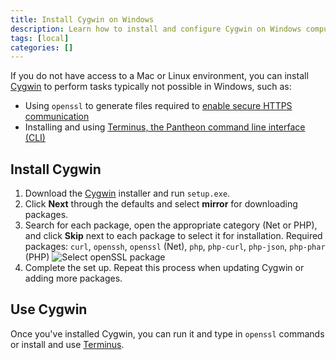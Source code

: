 ```yaml
---
title: Install Cygwin on Windows
description: Learn how to install and configure Cygwin on Windows computers for Pantheon sites.
tags: [local]
categories: []
---
```

If you do not have access to a Mac or Linux environment, you can install [Cygwin](http://cygwin.com) to perform tasks typically not possible in Windows, such as:

* Using `openssl` to generate files required to [enable secure HTTPS communication](/docs/enable-https/)
* Installing and using [Terminus, the Pantheon command line interface (CLI)](https://github.com/pantheon-systems/cli)  

## Install Cygwin
1. Download the [Cygwin](http://cygwin.com/install.html) installer and run `setup.exe`.
2. Click **Next** through the defaults and select **mirror** for downloading packages.
3. Search for each package, open the appropriate category (Net or PHP), and click **Skip** next to each package to select it for installation. Required packages: `curl`, `openssh`, `openssl` (Net), `php`, `php-curl`, `php-json`, `php-phar` (PHP)
![Select openSSL package](/source/docs/assets/images/cygwin-select-packages.png)
4. Complete the set up. Repeat this process when updating Cygwin or adding more packages.

## Use Cygwin
Once you've installed Cygwin, you can run it and type in `openssl` commands or install and use [Terminus](/docs/terminus/).
